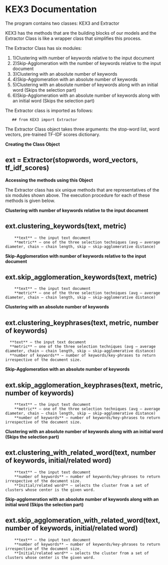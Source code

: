 
# KEX3 Documentation

The program contains two classes: KEX3 and Extractor

KEX3 has the methods that are the building blocks of our models and the Extractor Class is like a wrapper class that simplifies this process.

The Extractor Class has six modules:

1. 1)Clustering with number of keywords relative to the input document
2. 2)Skip-Agglomeration with the number of keywords relative to the input document
3. 3)Clustering with an absolute number of keywords
4. 4)Skip-Agglomeration with an absolute number of keywords
5. 5)Clustering with an absolute number of keywords along with an initial word (Skips the selection part)
6. 6)Skip-Agglomeration with an absolute number of keywords along with an initial word (Skips the selection part)

The Extractor class is imported as follows:

       ## from KEX3 import Extractor

The Extractor Class object takes three arguments: the stop-word list, word vectors, pre-trained TF-IDF scores dictionary.

**Creating the Class Object**

##         ext = Extractor(stopwords, word\_vectors, tf\_idf\_scores)

**Accessing the methods using this Object**

The Extractor class has six unique methods that are representatives of the six modules shown above. The execution procedure for each of these methods is given below.

**Clustering with number of keywords relative to the input document**

## ext.clustering\_keywords(text, metric)

        **text** – the input text document       
        **metric** – one of the three selection techniques (avg – average diameter, chain – chain length, skip – skip-agglomerative distance)


**Skip-Agglomeration with number of keywords relative to the input document**

## ext.skip\_agglomeration\_keywords(text, metric)

        **text** – the input text document  
        **metric** – one of the three selection techniques (avg – average diameter, chain – chain length, skip – skip-agglomerative distance)

**Clustering with an absolute number of keywords**

## ext.clustering\_keyphrases(text, metric, number of keywords)

      **text** – the input text document 
      **metric** – one of the three selection techniques (avg – average diameter, chain – chain length, skip – skip-agglomerative distance)                
      **number of keywords** – number of keywords/key-phrases to return irrespective of the document size.

**Skip-Agglomeration with an absolute number of keywords**

## ext.skip\_agglomeration\_keyphrases(text, metric, number of keywords)

        **text** – the input text document 
        **metric** – one of the three selection techniques (avg – average diameter, chain – chain length, skip – skip-agglomerative distance)      
        **number of keywords** – number of keywords/key-phrases to return irrespective of the document size.

**Clustering with an absolute number of keywords along with an initial word (Skips the selection part)**

## ext.clustering\_with\_related\_word(text, number of keywords, initial/related word)

        **text** – the input text document  
        **number of keywords** – number of keywords/key-phrases to return irrespective of the document size.                           
        **Initial/related word** – selects the cluster from a set of clusters whose center is the given word.

**Skip-agglomeration with an absolute number of keywords along with an initial word (Skips the selection part)**

## ext.skip\_agglomeration\_with\_related\_word(text, number of keywords, initial/related word)

        **text** – the input text document
        **number of keywords** – number of keywords/key-phrases to return irrespective of the document size.  
        **Initial/related word** – selects the cluster from a set of clusters whose center is the given word.
